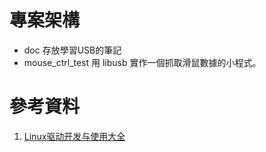 # 專案架構
- doc
	存放學習USB的筆記
- mouse_ctrl_test
	用 libusb 實作一個抓取滑鼠數據的小程式。

# 參考資料
1. [Linux驱动开发与使用大全](https://e.coding.net/weidongshan/linux/doc_and_source_for_drivers.git)

